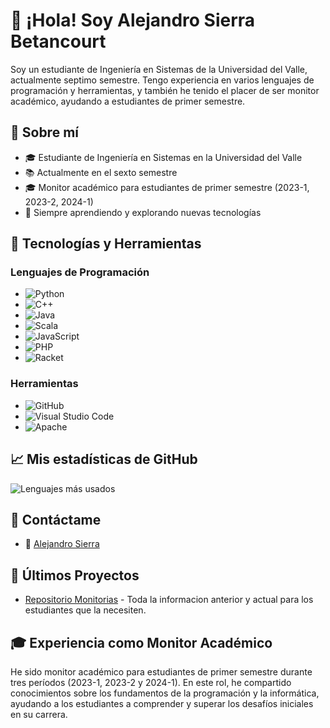 # 👋 ¡Hola! Soy Alejandro Sierra Betancourt

Soy un estudiante de Ingeniería en Sistemas de la Universidad del Valle, actualmente septimo semestre. Tengo experiencia en varios lenguajes de programación y herramientas, y también he tenido el placer de ser monitor académico, ayudando a estudiantes de primer semestre.

## 🚀 Sobre mí

- 🎓 Estudiante de Ingeniería en Sistemas en la Universidad del Valle
- 📚 Actualmente en el sexto semestre
- 🎓 Monitor académico para estudiantes de primer semestre (2023-1, 2023-2, 2024-1)
- 🌱 Siempre aprendiendo y explorando nuevas tecnologías

## 🔧 Tecnologías y Herramientas

### Lenguajes de Programación

- ![Python](https://img.shields.io/badge/-Python-3776AB?style=flat&logo=python&logoColor=white)
- ![C++](https://img.shields.io/badge/-C++-00599C?style=flat&logo=c%2B%2B&logoColor=white)
- ![Java](https://img.shields.io/badge/-Java-007396?style=flat&logo=java&logoColor=white)
- ![Scala](https://img.shields.io/badge/-Scala-DC322F?style=flat&logo=scala&logoColor=white)
- ![JavaScript](https://img.shields.io/badge/-JavaScript-F7DF1E?style=flat&logo=javascript&logoColor=black)
- ![PHP](https://img.shields.io/badge/-PHP-777BB4?style=flat&logo=php&logoColor=white)
- ![Racket](https://img.shields.io/badge/-Racket-9F1D20?style=flat&logo=racket&logoColor=white)

### Herramientas

- ![GitHub](https://img.shields.io/badge/-GitHub-181717?style=flat&logo=github&logoColor=white)
- ![Visual Studio Code](https://img.shields.io/badge/-Visual%20Studio%20Code-007ACC?style=flat&logo=visual-studio-code&logoColor=white)
- ![Apache](https://img.shields.io/badge/-Apache-D22128?style=flat&logo=apache&logoColor=white)


## 📈 Mis estadísticas de GitHub

![Lenguajes más usados](https://github-readme-stats.vercel.app/api/top-langs/?username=AlejandroSierraUV26&layout=compact&theme=radical)


## 💬 Contáctame

- 📧 [Alejandro Sierra](mailto:sierra.alejandro@correounivalle.edu.co)

## 📝 Últimos Proyectos

- [Repositorio Monitorias]([https://github.com/AlejandroSierraUV26](https://github.com/AlejandroSierraUV26/Programacion_Imperactiva_Monitorias.git)) - Toda la informacion anterior y actual para los estudiantes que la necesiten.


## 🎓 Experiencia como Monitor Académico

He sido monitor académico para estudiantes de primer semestre durante tres períodos (2023-1, 2023-2 y 2024-1). En este rol, he compartido conocimientos sobre los fundamentos de la programación y la informática, ayudando a los estudiantes a comprender y superar los desafíos iniciales en su carrera.
